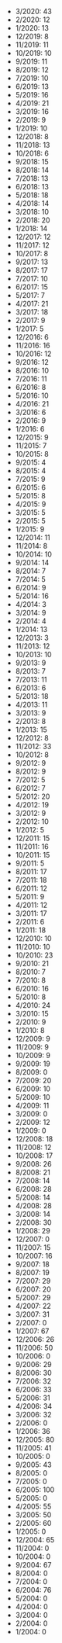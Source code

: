 *  3/2020: 43
*  2/2020: 12
*  1/2020: 13
*  12/2019: 8
*  11/2019: 11
*  10/2019: 10
*  9/2019: 11
*  8/2019: 12
*  7/2019: 10
*  6/2019: 13
*  5/2019: 16
*  4/2019: 21
*  3/2019: 16
*  2/2019: 9
*  1/2019: 10
*  12/2018: 8
*  11/2018: 13
*  10/2018: 6
*  9/2018: 15
*  8/2018: 14
*  7/2018: 13
*  6/2018: 13
*  5/2018: 18
*  4/2018: 14
*  3/2018: 10
*  2/2018: 20
*  1/2018: 14
*  12/2017: 12
*  11/2017: 12
*  10/2017: 8
*  9/2017: 13
*  8/2017: 17
*  7/2017: 10
*  6/2017: 15
*  5/2017: 7
*  4/2017: 21
*  3/2017: 18
*  2/2017: 9
*  1/2017: 5
*  12/2016: 6
*  11/2016: 16
*  10/2016: 12
*  9/2016: 12
*  8/2016: 10
*  7/2016: 11
*  6/2016: 8
*  5/2016: 10
*  4/2016: 21
*  3/2016: 6
*  2/2016: 9
*  1/2016: 6
*  12/2015: 9
*  11/2015: 7
*  10/2015: 8
*  9/2015: 4
*  8/2015: 4
*  7/2015: 9
*  6/2015: 6
*  5/2015: 8
*  4/2015: 9
*  3/2015: 5
*  2/2015: 5
*  1/2015: 9
*  12/2014: 11
*  11/2014: 8
*  10/2014: 10
*  9/2014: 14
*  8/2014: 7
*  7/2014: 5
*  6/2014: 9
*  5/2014: 16
*  4/2014: 3
*  3/2014: 9
*  2/2014: 4
*  1/2014: 13
*  12/2013: 3
*  11/2013: 12
*  10/2013: 10
*  9/2013: 9
*  8/2013: 7
*  7/2013: 11
*  6/2013: 6
*  5/2013: 18
*  4/2013: 11
*  3/2013: 9
*  2/2013: 8
*  1/2013: 15
*  12/2012: 8
*  11/2012: 33
*  10/2012: 8
*  9/2012: 9
*  8/2012: 9
*  7/2012: 5
*  6/2012: 7
*  5/2012: 20
*  4/2012: 19
*  3/2012: 9
*  2/2012: 10
*  1/2012: 5
*  12/2011: 15
*  11/2011: 16
*  10/2011: 15
*  9/2011: 5
*  8/2011: 17
*  7/2011: 18
*  6/2011: 12
*  5/2011: 9
*  4/2011: 12
*  3/2011: 17
*  2/2011: 6
*  1/2011: 18
*  12/2010: 10
*  11/2010: 10
*  10/2010: 23
*  9/2010: 21
*  8/2010: 7
*  7/2010: 8
*  6/2010: 16
*  5/2010: 8
*  4/2010: 24
*  3/2010: 15
*  2/2010: 9
*  1/2010: 8
*  12/2009: 9
*  11/2009: 9
*  10/2009: 9
*  9/2009: 19
*  8/2009: 0
*  7/2009: 20
*  6/2009: 10
*  5/2009: 10
*  4/2009: 11
*  3/2009: 0
*  2/2009: 12
*  1/2009: 0
*  12/2008: 18
*  11/2008: 12
*  10/2008: 17
*  9/2008: 26
*  8/2008: 21
*  7/2008: 14
*  6/2008: 28
*  5/2008: 14
*  4/2008: 28
*  3/2008: 14
*  2/2008: 30
*  1/2008: 29
*  12/2007: 0
*  11/2007: 15
*  10/2007: 16
*  9/2007: 18
*  8/2007: 19
*  7/2007: 29
*  6/2007: 20
*  5/2007: 29
*  4/2007: 22
*  3/2007: 31
*  2/2007: 0
*  1/2007: 67
*  12/2006: 26
*  11/2006: 50
*  10/2006: 0
*  9/2006: 29
*  8/2006: 30
*  7/2006: 32
*  6/2006: 33
*  5/2006: 31
*  4/2006: 34
*  3/2006: 32
*  2/2006: 0
*  1/2006: 36
*  12/2005: 80
*  11/2005: 41
*  10/2005: 0
*  9/2005: 43
*  8/2005: 0
*  7/2005: 0
*  6/2005: 100
*  5/2005: 0
*  4/2005: 55
*  3/2005: 50
*  2/2005: 60
*  1/2005: 0
*  12/2004: 65
*  11/2004: 0
*  10/2004: 0
*  9/2004: 67
*  8/2004: 0
*  7/2004: 0
*  6/2004: 76
*  5/2004: 0
*  4/2004: 0
*  3/2004: 0
*  2/2004: 0
*  1/2004: 0